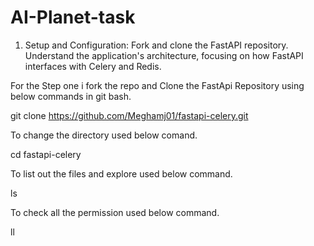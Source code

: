 # AI-Planet-task


1. Setup and Configuration:
Fork and clone the FastAPI repository.
Understand the application's architecture, focusing on how FastAPI interfaces with Celery and Redis.

For the Step one i fork the repo and Clone the FastApi Repository using below commands in git bash.

git clone https://github.com/Meghamj01/fastapi-celery.git

To change the directory used below comand.

cd fastapi-celery  

To list out the files and explore used below command.

ls    

To check all the permission used below command.

ll




